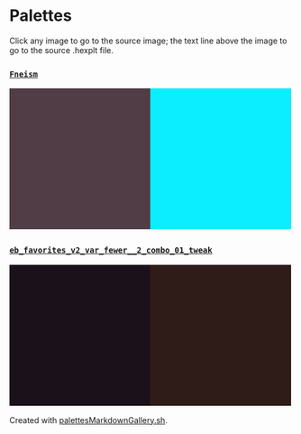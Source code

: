 # Palettes

Click any image to go to the source image; the text line above the image to go to the source .hexplt file.

### [`Fneism`](Fneism.hexplt)

[ ![Fneism.png](Fneism.png) ](Fneism.png)

### [`eb_favorites_v2_var_fewer__2_combo_01_tweak`](eb_favorites_v2_var_fewer__2_combo_01_tweak.hexplt)

[ ![eb_favorites_v2_var_fewer__2_combo_01_tweak.png](eb_favorites_v2_var_fewer__2_combo_01_tweak.png) ](eb_favorites_v2_var_fewer__2_combo_01_tweak.png)

Created with [palettesMarkdownGallery.sh](https://github.com/earthbound19/_ebDev/blob/master/scripts/imgAndVideo/palettesMarkdownGallery.sh).